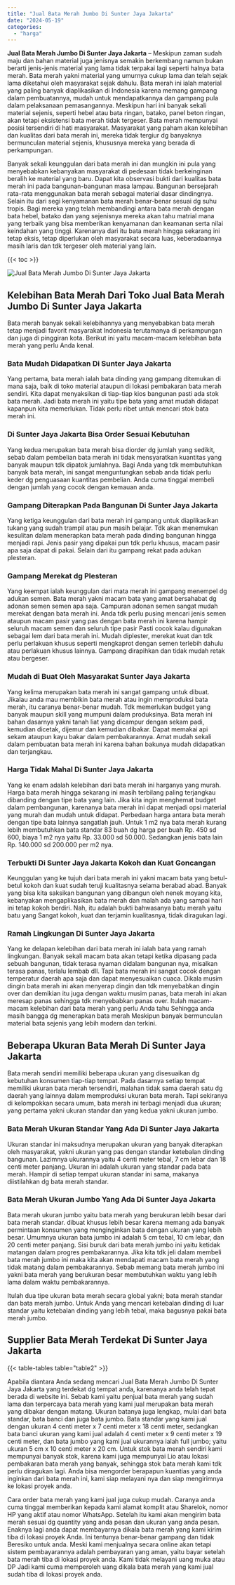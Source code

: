 ```yaml
---
title: "Jual Bata Merah Jumbo Di Sunter Jaya Jakarta"
date: "2024-05-19"
categories: 
  - "harga"
---
```


**Jual Bata Merah Jumbo Di Sunter Jaya Jakarta** – Meskipun zaman sudah maju dan bahan material juga jenisnya semakin berkembang namun bukan berarti jenis-jenis material yang lama tidak terpakai lagi seperti halnya bata merah. Bata merah yakni material yang umurnya cukup lama dan telah sejak lama diketahui oleh masyarakat sejak dahulu. Bata merah ini ialah material yang paling banyak diaplikasikan di Indonesia karena memang gampang dalam pembuatannya, mudah untuk mendapatkannya dan gampang pula dalam pelaksanaan pemasangannya. Meskipun hari ini banyak sekali material sejenis, seperti hebel atau bata ringan, batako, panel beton ringan, akan tetapi eksistensi bata merah tidak tergeser. Bata merah mempunyai posisi tersendiri di hati masyarakat. Masyarakat yang paham akan kelebihan dan kualitas dari bata merah ini, mereka tidak tergiur dg banyaknya bermunculan material sejenis, khususnya mereka yang berada di perkampungan.

Banyak sekali keunggulan dari bata merah ini dan mungkin ini pula yang menyebabkan kebanyakan masyarakat di pedesaan tidak berkeinginan beralih ke material yang baru. Dapat kita observasi bukti dari kualitas bata merah ini pada bangunan-bangunan masa lampau. Bangunan bersejarah rata-rata menggunakan bata merah sebagai material dasar dindingnya. Selain itu dari segi kenyamanan bata merah benar-benar sesuai dg suhu tropis. Bagi mereka yang telah membandingi antara bata merah dengan bata hebel, batako dan yang sejenisnya mereka akan tahu matrial mana yang terbaik yang bisa memberikan kenyamanan dan keamanan serta nilai keindahan yang tinggi. Karenanya dari itu bata merah hingga sekarang ini tetap eksis, tetap diperlukan oleh masyarakat secara luas, keberadaannya masih laris dan tdk tergeser oleh material yang lain.

{{< toc >}}

![Jual Bata Merah Jumbo Di Sunter Jaya Jakarta](/images/jual-bata-merah-14.png)

## Kelebihan Bata Merah Dari Toko Jual Bata Merah Jumbo Di Sunter Jaya Jakarta

Bata merah banyak sekali kelebihannya yang menyebabkan bata merah tetap menjadi favorit masyarakat Indonesia terutamanya di perkampungan dan juga di pinggiran kota. Berikut ini yaitu macam-macam kelebihan bata merah yang perlu Anda kenal.

### Bata Mudah Didapatkan Di Sunter Jaya Jakarta

Yang pertama, bata merah ialah bata dinding yang gampang ditemukan di mana saja, baik di toko material ataupun di lokasi pembakaran bata merah sendiri. Kita dapat menyaksikan di tiap-tiap kios bangunan pasti ada stok bata merah. Jadi bata merah ini yaitu tipe bata yang amat mudah didapat kapanpun kita memerlukan. Tidak perlu ribet untuk mencari stok bata merah ini.

### Di Sunter Jaya Jakarta Bisa Order Sesuai Kebutuhan

Yang kedua merupakan bata merah bisa diorder dg jumlah yang sedikit, sebab dalam pembelian bata merah ini tidak mensyaratkan kuantitas yang banyak maupun tdk dipatok jumlahnya. Bagi Anda yang tdk membutuhkan banyak bata merah, ini sangat menguntungkan sebab anda tidak perlu keder dg penguasaan kuantitas pembelian. Anda cuma tinggal membeli dengan jumlah yang cocok dengan kemauan anda.

### Gampang Diterapkan Pada Bangunan Di Sunter Jaya Jakarta

Yang ketiga keunggulan dari bata merah ini gampang untuk diaplikasikan tukang yang sudah trampil atau pun masih belajar. Tdk akan menemukan kesulitan dalam menerapkan bata merah pada dinding bangunan hingga menjadi rapi. Jenis pasir yang dipakai pun tdk perlu khusus, macam pasir apa saja dapat di pakai. Selain dari itu gampang rekat pada adukan plesteran.

### Gampang Merekat dg Plesteran

Yang keempat ialah keunggulan dari mata merah ini gampang menempel dg adukan semen. Bata merah yakni macam bata yang amat bersahabat dg adonan semen semen apa saja. Campuran adonan semen sangat mudah merekat dengan bata merah ini. Anda tdk perlu pusing mencari jenis semen ataupun macam pasir yang pas dengan bata merah ini karena hampir seluruh macam semen dan seluruh tipe pasir Pasti cocok kalau digunakan sebagai lem dari bata merah ini. Mudah diplester, merekat kuat dan tdk perlu perlakuan khusus seperti mengkaprot dengan semen terlebih dahulu atau perlakuan khusus lainnya. Gampang dirapihkan dan tidak mudah retak atau bergeser.

### Mudah di Buat Oleh Masyarakat Sunter Jaya Jakarta

Yang kelima merupakan bata merah ini sangat gampang untuk dibuat. Jikalau anda mau membikin bata merah atau ingin memproduksi bata merah, itu caranya benar-benar mudah. Tdk memerlukan budget yang banyak maupun skill yang mumpuni dalam produksinya. Bata merah ini bahan dasarnya yakni tanah liat yang dicampur dengan sekam padi, kemudian dicetak, dijemur dan kemudian dibakar. Dapat memakai api sekam ataupun kayu bakar dalam pembakarannya. Amat mudah sekali dalam pembuatan bata merah ini karena bahan bakunya mudah didapatkan dan terjangkau.

### Harga Tidak Mahal Di Sunter Jaya Jakarta

Yang ke enam adalah kelebihan dari bata merah ini harganya yang murah. Harga bata merah hingga sekarang ini masih terbilang paling terjangkau dibanding dengan tipe bata yang lain. Jika kita ingin menghemat budget dalam pembangunan, karenanya bata merah ini dapat menjadi opsi material yang murah dan mudah untuk didapat. Perbedaan harga antara bata merah dengan tipe bata lainnya sangatlah jauh. Untuk 1 m2 nya bata merah kurang lebih membutuhkan bata standar 83 buah dg harga per buah Rp. 450 sd 600, biaya 1 m2 nya yaitu Rp. 33.000 sd 50.000. Sedangkan jenis bata lain Rp. 140.000 sd 200.000 per m2 nya.

### Terbukti Di Sunter Jaya Jakarta Kokoh dan Kuat Goncangan

Keunggulan yang ke tujuh dari bata merah ini yakni macam bata yang betul-betul kokoh dan kuat sudah teruji kualitasnya selama berabad abad. Banyak yang bisa kita saksikan bangunan yang dibangun oleh nenek moyang kita, kebanyakan mengaplikasikan bata merah dan malah ada yang sampai hari ini tetap kokoh berdiri. Nah, itu adalah bukti bahwasanya batu merah yaitu batu yang Sangat kokoh, kuat dan terjamin kualitasnya, tidak diragukan lagi.

### Ramah Lingkungan Di Sunter Jaya Jakarta

Yang ke delapan kelebihan dari bata merah ini ialah bata yang ramah lingkungan. Banyak sekali macam bata akan tetapi ketika dipasang pada sebuah bangunan, tidak terasa nyaman didalam bangunan nya, misalkan terasa panas, terlalu lembab dll. Tapi bata merah ini sangat cocok dengan temperatur daerah apa saja dan dapat menyesuaikan cuaca. Dikala musim dingin bata merah ini akan menyerap dingin dan tdk menyebabkan dingin over dan demikian itu juga dengan waktu musim panas, bata merah ini akan meresap panas sehingga tdk menyebabkan panas over. Itulah macam-macam kelebihan dari bata merah yang perlu Anda tahu Sehingga anda masih bangga dg menerapkan bata merah Meskipun banyak bermunculan material bata sejenis yang lebih modern dan terkini.

## Beberapa Ukuran Bata Merah Di Sunter Jaya Jakarta

Bata merah sendiri memiliki beberapa ukuran yang disesuaikan dg kebutuhan konsumen tiap-tiap tempat. Pada dasarnya setiap tempat memiliki ukuran bata merah tersendiri, malahan tidak sama daerah satu dg daerah yang lainnya dalam memproduksi ukuran bata merah. Tapi sekiranya di kelompokkan secara umum, bata merah ini terbagi menjadi dua ukuran; yang pertama yakni ukuran standar dan yang kedua yakni ukuran jumbo.

### Bata Merah Ukuran Standar Yang Ada Di Sunter Jaya Jakarta

Ukuran standar ini maksudnya merupakan ukuran yang banyak diterapkan oleh masyarakat, yakni ukuran yang pas dengan standar ketebalan dinding bangunan. Lazimnya ukurannya yaitu 4 centi meter tebal, 7 cm lebar dan 18 centi meter panjang. Ukuran ini adalah ukuran yang standar pada bata merah. Hampir di setiap tempat ukuran standar ini sama, makanya diistilahkan dg bata merah standar.

### Bata Merah Ukuran Jumbo Yang Ada Di Sunter Jaya Jakarta

Bata merah ukuran jumbo yaitu bata merah yang berukuran lebih besar dari bata merah standar. dibuat khusus lebih besar karena memang ada banyak permintaan konsumen yang menginginkan bata dengan ukuran yang lebih besar. Umumnya ukuran bata jumbo ini adalah 5 cm tebal, 10 cm lebar, dan 20 centi meter panjang. Sisi buruk dari bata merah jumbo ini yaitu ketidak matangan dalam progres pembakarannya. Jika kita tdk jeli dalam membeli bata merah jumbo ini maka kita akan mendapati macam bata merah yang tidak matang dalam pembakarannya. Sebab memang bata merah jumbo ini yakni bata merah yang berukuran besar membutuhkan waktu yang lebih lama dalam waktu pembakarannya.

Itulah dua tipe ukuran bata merah secara global yakni; bata merah standar dan bata merah jumbo. Untuk Anda yang mencari ketebalan dinding di luar standar yaitu ketebalan dinding yang lebih tebal, maka bagusnya pakai bata merah jumbo.

## Supplier Bata Merah Terdekat Di Sunter Jaya Jakarta

{{< table-tables table="table2" >}}

Apabila diantara Anda sedang mencari Jual Bata Merah Jumbo Di Sunter Jaya Jakarta yang terdekat dg tempat anda, karenanya anda telah tepat berada di website ini. Sebab kami yaitu penjual bata merah yang sudah lama dan terpercaya bata merah yang kami jual merupakan bata merah yang dibakar dengan matang. Ukuran batanya juga lengkap, mulai dari bata standar, bata banci dan juga bata jumbo. Bata standar yang kami jual dengan ukuran 4 centi meter x 7 centi meter x 18 centi meter, sedangkan bata banci ukuran yang kami jual adalah 4 centi meter x 9 centi meter x 19 centi meter, dan bata jumbo yang kami jual ukurannya ialah full jumbo; yaitu ukuran 5 cm x 10 centi meter x 20 cm. Untuk stok bata merah sendiri kami mempunyai banyak stok, karena kami juga mempunyai Lio atau lokasi pembakaran bata merah yang banyak, sehingga stok bata merah kami tdk perlu diragukan lagi. Anda bisa mengorder berapapun kuantias yang anda inginkan dari bata merah ini, kami siap melayani nya dan siap mengirimnya ke lokasi proyek anda.

Cara order bata merah yang kami jual juga cukup mudah. Caranya anda cuma tinggal memberikan kepada kami alamat komplit atau Sharelok, nomor HP yang aktif atau nomor WhatsApp. Setelah itu kami akan mengirim bata merah sesuai dg quantity yang anda pesan dan ukuran yang anda pesan. Enaknya lagi anda dapat membayarnya dikala bata merah yang kami kirim tiba di lokasi proyek Anda. Ini tentunya benar-benar gampang dan tidak Beresiko untuk anda. Meski kami menjualnya secara online akan tetapi sistem pembayarannya adalah pembayaran yang aman, yaitu bayar setelah bata merah tiba di lokasi proyek anda. Kami tidak melayani uang muka atau DP Jadi kami cuma memperoleh uang dikala bata merah yang kami jual sudah tiba di lokasi proyek anda.
